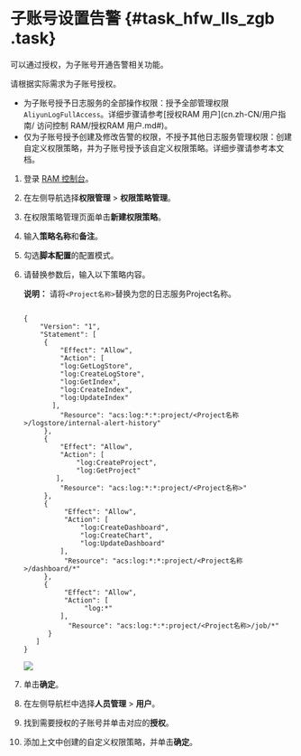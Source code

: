 # 子账号设置告警 {#task_hfw_lls_zgb .task}

可以通过授权，为子账号开通告警相关功能。

请根据实际需求为子账号授权。

-   为子账号授予日志服务的全部操作权限：授予全部管理权限`AliyunLogFullAccess`。详细步骤请参考[授权RAM 用户](cn.zh-CN/用户指南/         访问控制 RAM/授权RAM 用户.md#)。
-   仅为子账号授予创建及修改告警的权限，不授予其他日志服务管理权限：创建自定义权限策略，并为子账号授予该自定义权限策略。详细步骤请参考本文档。

1.  登录 [RAM 控制台](https://ram.console.aliyun.com/)。 
2.  在左侧导航选择**权限管理** \> **权限策略管理**。 
3.  在权限策略管理页面单击**新建权限策略**。 
4.  输入**策略名称**和**备注**。 
5.  勾选**脚本配置**的配置模式。 
6.  请替换参数后，输入以下策略内容。 

    **说明：** 请将`<Project名称>`替换为您的日志服务Project名称。

    ```
    
    {
        "Version": "1",
        "Statement": [
         {
             "Effect": "Allow",
             "Action": [
             "log:GetLogStore",
             "log:CreateLogStore",
             "log:GetIndex",
             "log:CreateIndex",
             "log:UpdateIndex"
           ],
             "Resource": "acs:log:*:*:project/<Project名称>/logstore/internal-alert-history"
         },
         {
             "Effect": "Allow",
             "Action": [
                 "log:CreateProject",
                 "log:GetProject"
            ],
             "Resource": "acs:log:*:*:project/<Project名称>"
         },
         {
              "Effect": "Allow",
              "Action": [
                  "log:CreateDashboard",
                  "log:CreateChart",
                  "log:UpdateDashboard"
             ],
              "Resource": "acs:log:*:*:project/<Project名称>/dashboard/*"
         },
         {
              "Effect": "Allow",
              "Action": [
                   "log:*"
             ],
               "Resource": "acs:log:*:*:project/<Project名称>/job/*"
          }
       ]
    }
    ```

    ![](http://static-aliyun-doc.oss-cn-hangzhou.aliyuncs.com/assets/img/135622/155253587540145_zh-CN.png) 

7.  单击**确定**。 
8.  在左侧导航栏中选择**人员管理** \> **用户**。 
9.  找到需要授权的子账号并单击对应的**授权**。 
10. 添加上文中创建的自定义权限策略，并单击**确定**。 

